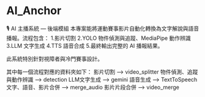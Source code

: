 # AI_Anchor
🎙️ AI 主播系統 — 後端模組
本專案能將運動賽事影片自動化轉換為文字解說與語音播報。流程包含：
1.影片切割
2.YOLO 物件偵測與追蹤、MediaPipe 動作辨識
3.LLM 文字生成
4.TTS 語音合成
5.最終輸出完整的 AI 播報結果。

此系統特別針對視障者與冷門賽事設計。

其中每一個流程對應的資料夾如下：
影片切割 --> video_splitter
物件偵測、追蹤與動作辨識 --> detection
LLM文字生成 --> gemini
語音生成 --> TextToSpeech
文字、語音、影片合併 --> merge_audio
影片片段合併 --> video_merge
